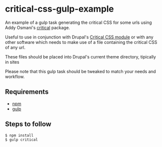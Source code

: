 # critical-css-gulp-example
An example of a gulp task generating the critical CSS for some urls using Addy Osmani's [critical](https://github.com/addyosmani/critical) package.

Useful to use in conjunction with Drupal's [Critical CSS module](https://www.drupal.org/project/critical_css) or with any other software which needs to make use of a file containing the critical CSS of any url.

These files should be placed into Drupal's current theme directory, tipically in sites

Please note that this gulp task should be tweaked to match your needs and workflow.

## Requirements ##

* [npm](https://nodejs.org/en/download/)
* [gulp](https://gulpjs.com/)

## Steps to follow ##

```
$ npm install
$ gulp critical
```
